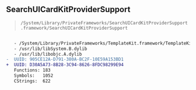 ## SearchUICardKitProviderSupport

> `/System/Library/PrivateFrameworks/SearchUICardKitProviderSupport.framework/SearchUICardKitProviderSupport`

```diff

   - /System/Library/PrivateFrameworks/TemplateKit.framework/TemplateKit
   - /usr/lib/libSystem.B.dylib
   - /usr/lib/libobjc.A.dylib
-  UUID: 905CE12A-D791-380A-BC2F-10E59A153BD1
+  UUID: D30A5A73-8B28-3C94-8626-8FDC98299E94
   Functions: 183
   Symbols:   1052
   CStrings:  622

```
